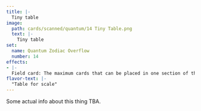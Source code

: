 ```yaml
---
title: |-
  Tiny table
image: 
  path: cards/scanned/quantum/14 Tiny Table.png
  text: |-
    Tiny table
set:
  name: Quantum Zodiac Overflow
  number: 14
effects: 
- |-
  Field card: The maximum cards that can be placed in one section of the field is 3.
flavor-text: |-
  "Table for scale"
---
```

Some actual info about this thing TBA.

